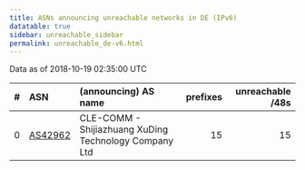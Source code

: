 ```yaml
---
title: ASNs announcing unreachable networks in DE (IPv6)
datatable: true
sidebar: unreachable_sidebar
permalink: unreachable_de-v6.html
---
```


Data as of 2018-10-19 02:35:00 UTC


<div class="datatable-begin"></div>

|   # | ASN                                    | (announcing) AS name                                  |   prefixes |   unreachable /48s |
|----:|:---------------------------------------|:------------------------------------------------------|-----------:|-------------------:|
|   0 | [AS42962](unreachable_AS42962-v6.html) | CLE-COMM - Shijiazhuang XuDing Technology Company Ltd |         15 |                 15 |

<div class="datatable-end"></div>